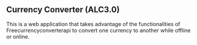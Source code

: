 ## Currency Converter (ALC3.0)

  This is a web application that takes advantage of the functionalities of Freecurrencyconverterapi to convert one currency to another while offline or online.

